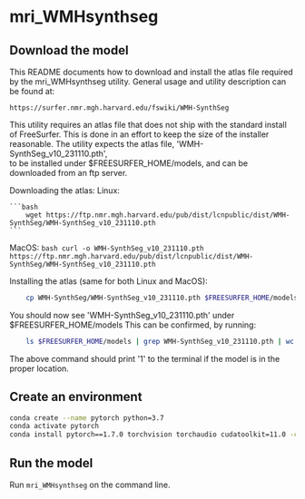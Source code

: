 # mri_WMHsynthseg

## Download the model 

This README documents how to download and install the atlas file required by the
mri_WMHsynthseg utility. General usage and utility description can be found at:
    
    https://surfer.nmr.mgh.harvard.edu/fswiki/WMH-SynthSeg

This utility requires an atlas file that does not ship with the standard install
of FreeSurfer. This is done in an effort to keep the size of the installer
reasonable. The utility expects the atlas file, 'WMH-SynthSeg_v10_231110.pth',  
to be installed under $FREESURFER_HOME/models, and can be downloaded from an ftp
server.

Downloading the atlas:
    Linux:
    
    ```bash
        wget https://ftp.nmr.mgh.harvard.edu/pub/dist/lcnpublic/dist/WMH-SynthSeg/WMH-SynthSeg_v10_231110.pth 
    ```
MacOS:
    ```bash
        curl -o WMH-SynthSeg_v10_231110.pth https://ftp.nmr.mgh.harvard.edu/pub/dist/lcnpublic/dist/WMH-SynthSeg/WMH-SynthSeg_v10_231110.pth 
    ```

Installing the atlas (same for both Linux and MacOS):
```bash
    cp WMH-SynthSeg/WMH-SynthSeg_v10_231110.pth $FREESURFER_HOME/models
```

You should now see 'WMH-SynthSeg_v10_231110.pth' under $FREESURFER_HOME/models
This can be confirmed, by running:
```bash
    ls $FREESURFER_HOME/models | grep WMH-SynthSeg_v10_231110.pth | wc -l
```

The above command should print '1' to the terminal if the model is in the proper
location.

## Create an environment 
```bash
conda create --name pytorch python=3.7
conda activate pytorch
conda install pytorch==1.7.0 torchvision torchaudio cudatoolkit=11.0 -c pytorch*
```

## Run the model

Run `mri_WMHsynthseg` on the command line.
